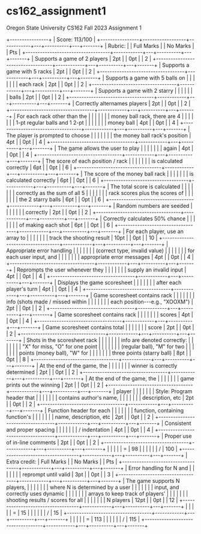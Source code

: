 # cs162_assignment1
Oregon State University CS162 Fall 2023 Assignment 1

+----------------+
| Score: 113/100 |
+----------------+------------------+------------+---+----------+---+-------+
| Rubric:        |                  | Full Marks |   | No Marks |   | Pts   |
+-----------------------------------+------------+---+----------+---+-------+
| Supports a game of 2 players      | 2pt        |   | 0pt      |   | 2     |
+-----------------------------------+------------+---+----------+---+-------+
| Supports a game with 5 racks      | 2pt        |   | 0pt      |   | 2     |
+-----------------------------------+------------+---+----------+---+-------+
| Supports a game with 5 balls on   |            |   |          |   |       |
| each rack                         | 2pt        |   | 0pt      |   | 2     |
+-----------------------------------+------------+---+----------+---+-------+
| Supports a game with 2 starry     |            |   |          |   |       |
| balls                             | 2pt        |   | 0pt      |   | 2     |
+-----------------------------------+------------+---+----------+---+-------+
| Correctly alternames players      | 2pt        |   | 0pt      |   | 2     |
+-----------------------------------+------------+---+----------+---+-------+
| For each rack other than the      |            |   |          |   |       |
| money ball rack, there are 4      |            |   |          |   |       |
| 1-pt regular balls and 1 2-pt     |            |   |          |   |       |
| money ball                        | 4pt        |   | 0pt      |   | 4     |
+-----------------------------------+------------+---+----------+---+-------+
| The player is prompted to choose  |            |   |          |   |       |
| the money ball rack's position    | 4pt        |   | 0pt      |   | 4     |
+-----------------------------------+------------+---+----------+---+-------+
| The game allows the user to play  |            |   |          |   |       |
| again                             | 4pt        |   | 0pt      |   | 4     |
+-----------------------------------+------------+---+----------+---+-------+
| The score of each position / rack |            |   |          |   |       |
| is calculated correctly           | 6pt        |   | 0pt      |   | 6     |
+-----------------------------------+------------+---+----------+---+-------+
| The score of the money ball rack  |            |   |          |   |       |
| is calculated correctly           | 6pt        |   | 0pt      |   | 6     |
+-----------------------------------+------------+---+----------+---+-------+
| The total score is calculated     |            |   |          |   |       |
| correctly as the sum of all 5     |            |   |          |   |       |
| rack scores plus the scores of    |            |   |          |   |       |
| the 2 starry balls                | 6pt        |   | 0pt      |   | 6     |
+-----------------------------------+------------+---+----------+---+-------+
| Random numbers are seeded         |            |   |          |   |       |
| correctly                         | 2pt        |   | 0pt      |   | 2     |
+-----------------------------------+------------+---+----------+---+-------+
| Correctly calculates 50% chance   |            |   |          |   |       |
| of making each shot               | 6pt        |   | 0pt      |   | 6     |
+-----------------------------------+------------+---+----------+---+-------+
| For each player, use an array to  |            |   |          |   |       |
| track the shooting result         | 10pt       |   | 0pt      |   | 10    |
+-----------------------------------+------------+---+----------+---+-------+
| Appropriate error handling        |            |   |          |   |       |
| (correct type, invalid value)     |            |   |          |   |       |
| for each user input, and          |            |   |          |   |       |
| appropriate error messages        | 4pt        |   | 0pt      |   | 4     |
+-----------------------------------+------------+---+----------+---+-------+
| Reprompts the user whenever they  |            |   |          |   |       |
| supply an invalid input           | 4pt        |   | 0pt      |   | 4     |
+-----------------------------------+------------+---+----------+---+-------+
| Displays the game scoresheet      |            |   |          |   |       |
| after each player's turn          | 4pt        |   | 0pt      |   | 4     |
+-----------------------------------+------------+---+----------+---+-------+
| Game scoresheet contains rack     |            |   |          |   |       |
| info (shots made / missed within  |            |   |          |   |       |
| each position---e.g., "XOOXM")    | 2pt        |   | 0pt      |   | 2     |
+-----------------------------------+------------+---+----------+---+-------+
| Game scoresheet contains rack     |            |   |          |   |       |
| scores                            | 4pt        |   | 0pt      |   | 4     |
+-----------------------------------+------------+---+----------+---+-------+
| Game scoresheet contains total    |            |   |          |   |       |
| score                             | 2pt        |   | 0pt      |   | 2     |
+-----------------------------------+------------+---+----------+---+-------+
| Shots in the scoresheet rack      |            |   |          |   |       |
| info are denoted correctly:       |            |   |          |   |       |
| "X" for miss, "O" for one point   |            |   |          |   |       |
| (regular ball), "M" for two       |            |   |          |   |       |
| points (money ball), "W" for      |            |   |          |   |       |
| three points (starry ball)        | 8pt        |   | 0pt      |   | 8     |
+-----------------------------------+------------+---+----------+---+-------+
| At the end of the game, the       |            |   |          |   |       |
| winner is correctly determined    | 2pt        |   | 0pt      |   | 2     |
+-----------------------------------+------------+---+----------+---+-------+
| At the end of the game, the       |            |   |          |   |       |
| game prints out the winning       | 2pt        |   | 0pt      |   | 2     |
+-----------------------------------+------------+---+----------+---+-------+
| player                            |            |   |          |   |       |
| Style: Program header that        |            |   |          |   |       |
| contains author's name,           |            |   |          |   |       |
| description, etc                  | 2pt        |   | 0pt      |   | 2     |
+-----------------------------------+------------+---+----------+---+-------+
| Function header for each          |            |   |          |   |       |
| function, containing function's   |            |   |          |   |       |
| name, description, etc            | 2pt        |   | 0pt      |   | 2     |
+-----------------------------------+------------+---+----------+---+-------+
| Consistent and proper spacing     |            |   |          |   |       |
| / indentation                     | 4pt        |   | 0pt      |   | 4     |
+-----------------------------------+------------+---+----------+---+-------+
| Proper use of in-line comments    | 2pt        |   | 0pt      |   | 2     |
+-----------------------------------+------------+---+----------+---+-------+
|                                   |            |   |          | = | 98    |
|                                   |            |   |          | / | 100   |
+-----------------------------------+------------+---+----------+---+-------+
| Extra credit:                     | Full Marks |   | No Marks |   | Pts   |
+-----------------------------------+------------+---+----------+---+-------+
| Error handling for N and          |            |   |          |   |       |
| reprompt until valid              | 3pt        |   | 0pt      |   | 3     |
+-----------------------------------+------------+---+----------+---+-------+
| The game supports N players,      |            |   |          |   |       |
| where N is determined by a user   |            |   |          |   |       |
| input, and correctly uses dynamic |            |   |          |   |       |
| arrays to keep track of players'  |            |   |          |   |       |
| shooting results / scores for all |            |   |          |   |       |
| N players                         | 12pt       |   | 0pt      |   | 12    |
+-----------------------------------+------------+---+----------+---+-------+
|                                   |            |   |          | = | 15    |
|                                   |            |   |          | / | 15    |
+-----------------------------------+------------+---+----------+---+-------+
|                                   |            |   |          | = | 113   |
|                                   |            |   |          | / | 115   |
+-----------------------------------+------------+---+----------+---+-------+
